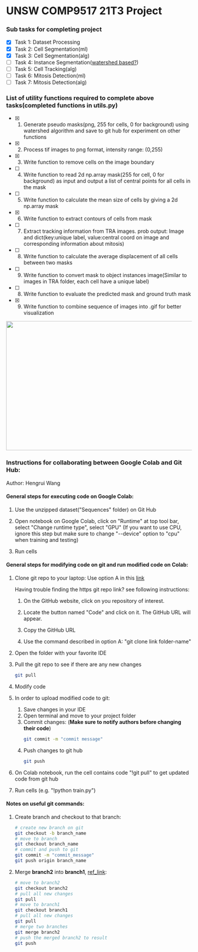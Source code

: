 # UNSW COMP9517 21T3 Project

### Sub tasks for completing project
- [x] Task 1: Dataset Processing
- [x] Task 2: Cell Segmentation(ml)
- [x] Task 3: Cell Segmentation(alg)
- [ ] Task 4: Instance Segmentation([watershed based?](https://www.youtube.com/watch?v=lOZDTDOlqfk))
- [ ] Task 5: Cell Tracking(alg)
- [ ] Task 6: Mitosis Detection(ml)
- [ ] Task 7: Mitosis Detection(alg)

### List of utility functions required to complete above tasks(completed functions in utils.py)

- [x] 1. Generate pseudo masks(png, 255 for cells, 0 for background) using watershed algorithm and save to git hub for experiment on other functions
- [x] 2. Process tif images to png format, intensity range: (0,255)
- [x] 3. Write function to remove cells on the image boundary
- [ ] 4. Write function to read 2d np.array mask(255 for cell, 0 for background) as input and output a list of central points for all cells in the mask
- [ ] 5. Write function to calculate the mean size of cells by giving a 2d np.array mask
- [x] 6. Write function to extract contours of cells from mask
- [ ] 7. Extract tracking information from TRA images. prob output: Image and dict(key:unique label, value:central coord on image and corresponding information about mitosis)
- [ ] 8. Write function to calculate the average displacement of all cells between two masks
- [ ] 9. Write function to convert mask to object instances image(Similar to images in TRA folder, each cell have a unique label)
- [ ] 8. Write function to evaluate the predicted mask and ground truth mask
- [x] 9. Write function to combine sequence of images into .gif for better visualization

<img src="./readme_imgs/02_pred.gif" width="550" height="350">

### Instructions for collaborating between Google Colab and Git Hub:
Author: Hengrui Wang

#### General steps for executing code on Google Colab:
1. Use the unzipped dataset("Sequences" folder) on Git Hub
2. Open notebook on Google Colab, click on "Runtime" at top tool bar, select "Change runtime type", select "GPU" 
(If you want to use CPU, ignore this step but make sure to change "--device" option to "cpu" when training and testing)

3. Run cells

#### General steps for modifying code on git and run modified code on Colab:
1. Clone git repo to your laptop:
    Use option A in this [link](https://stackoverflow.com/questions/651038/how-do-you-clone-a-git-repository-into-a-specific-folder)

    Having trouble finding the https git repo link? see following instructions:

    1. On the GitHub website, click on you repository of interest.

    2. Locate the button named "Code" and click on it. The GitHub URL will appear.

    3. Copy the GitHub URL

    4. Use the command described in option A: "git clone link folder-name"

2. Open the folder with your favorite IDE 
3. Pull the git repo to see if there are any new changes
    ```bash
    git pull
    ```
4. Modify code
5. In order to upload modified code to git:
    1. Save changes in your IDE
    2. Open terminal and move to your project folder
    3. Commit changes: (**Make sure to notify authors before changing their code**)
        ```bash
        git commit -m "commit message"
        ```
    4. Push changes to git hub
        ```bash
        git push
        ```
6. On Colab notebook, run the cell contains code "!git pull" to get updated code from git hub
7. Run cells (e.g. "!python train.py")

#### Notes on useful git commands:
1. Create branch and checkout to that branch:
    ```bash
    # create new branch on git
    git checkout -b branch_name
    # move to branch
    git checkout branch_name
    # commit and push to git
    git commit -m "commit_message"
    git push origin branch_name
    ```
2. Merge **branch2** into **branch1**, [ref_link](https://stackoverflow.com/questions/37709298/how-to-get-changes-from-another-branch):
    ```bash
    # move to branch2
    git checkout branch2
    # pull all new changes
    git pull 
    # move to branch1
    git checkout branch1
    # pull all new changes
    git pull 
    # merge two branches
    git merge branch2
    # push the merged branch2 to result
    git push
    ```
